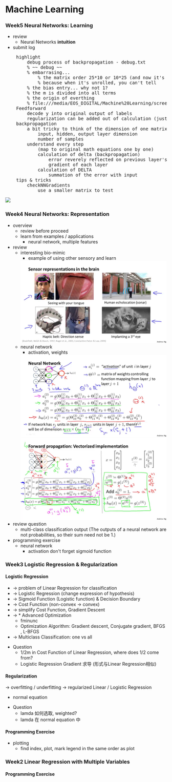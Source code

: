 #   Machine Learning
### Week5   Neural Networks: Learning
* review
    *   Neural Networks <strong>intuition</strong>
* submit log
<pre>
    highlight
        debug process of backpropagation - debug.txt
        % ~~ debug ~~
        % embarrasing... 
            % the matrix order 25*10 or 10*25 (and now it's correct) D1 / D1'
            % because when it's unrolled, you can't tell
        % the bias entry... why not 1?
        % the m is divided into all terms
        % the origin of everthing
        % file:///media/EOS_DIGITAL/Machine%20Learning/screenshots/9%20-%202%20-%20Backpropagation%20Algorithm%20(12%20min).mp4-2013-11-25-09h02m54s157.png
    Feedforward
        decode y into original output of labels
        regularization can be added out of calculation (just add the term)
    backpropagation
        a bit tricky to think of the dimension of one matrix
            input, hidden, output layer dimension
            number of samples
        understand every step
            (map to original math equations one by one)
            calculation of delta (backpropagation)
                error reverely reflected on previous layer's weight
                gradient of each layer
            calculation of DELTA
                summation of the error with input
    tips & tricks
        checkNNGradients
            use a smaller matrix to test
</pre><img src="file:///media/EOS_DIGITAL/Machine%20Learning/screenshots/9%20-%202%20-%20Backpropagation%20Algorithm%20(12%20min).mp4-2013-11-25-09h02m54s157.png">
### Week4    Neural Networks: Representation
*   overview
    *   review before proceed
    *   learn from examples / applications
        *   neural network, multiple features
*   review
    *   interesting bio-mimic
        *   example of using other sensory and learn 
        <img src="screenshots/8 - 2 - Neurons and the Brain (8 min).mp4-2013-11-19-08h18m40s147.png">
    *   neural network
        *   activation, weights
        <img src="screenshots/8 - 3 - Model Representation I (12 min).mp4-2013-11-19-08h32m30s0.png">
        <img src="screenshots/8 - 4 - Model Representation II (12 min).mp4-2013-11-19-08h37m37s247.png">
*   review question
    *   multi-class classification output (The outputs of a neural network are not probabilities, so their sum need not be 1.)
*   programming exercise
    *   neural network
        *   activation don't forget sigmoid function
### Week3 Logistic Regression & Regularization
####    Logistic Regression
- ->  problem of Linear Regression for classification
- ->  Logistic Regression (change expression of hypothesis)
- ->  Sigmoid Function (Logistic function) & Decision Boundary
- ->  Cost Function (non-convex -> convex)
- ->  simplify Cost Function, Gradient Descent
- ->  * Advanced Optimization
    *   fminunc
    *   Optimization Algorithm: Gradient descent, Conjugate gradient, BFGS  , L-BFGS
- ->  Multiclass Classification: one vs all
*   Question
    *   1/2m in Cost Function of Linear Regression, where does 1/2 come from?
    *   Logistic Regression Gradient 求导 (形式与Linear Regression相似)
####    Regularization
->  overfitting / underfitting
->  regularized Linear / Logistic Regression
-   normal equation

*   Question
    *   lamda 如何选取, weighted?
    *   lamda 在 normal equation 中
####    Programming Exercise
*   plotting
    *   find index, plot, mark legend in the same order as plot
### Week2   Linear Regression with Multiple Variables
####    Programming Exercise

  

